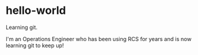 # hello-world
Learning git.

I'm an Operations Engineer who has been using RCS for years and is now learning git to keep up!

